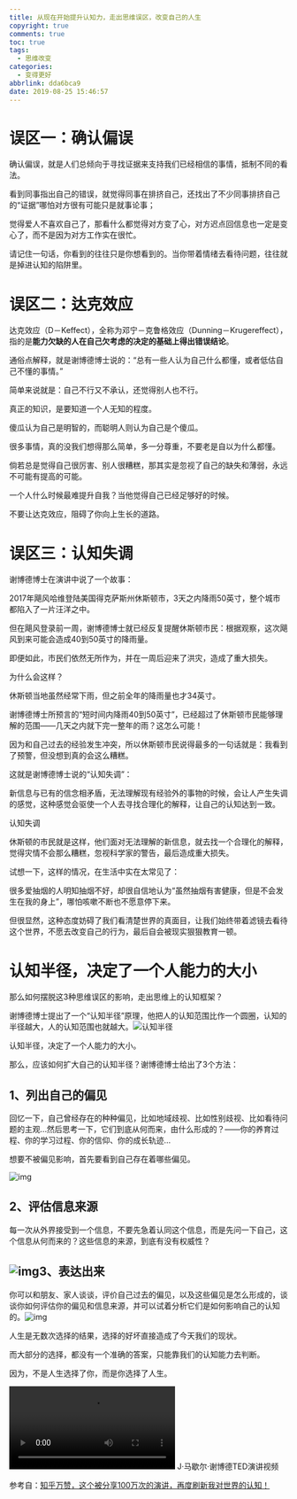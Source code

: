 ```yaml
---
title: 从现在开始提升认知力，走出思维误区，改变自己的人生
copyright: true
comments: true
toc: true
tags:
  - 思维改变
categories:
  - 变得更好
abbrlink: dda6bca9
date: 2019-08-25 15:46:57
---
```


# 误区一：确认偏误

确认偏误，就是人们总倾向于寻找证据来支持我们已经相信的事情，抵制不同的看法。

看到同事指出自己的错误，就觉得同事在排挤自己，还找出了不少同事排挤自己的“证据”哪怕对方很有可能只是就事论事；

觉得爱人不喜欢自己了，那看什么都觉得对方变了心，对方迟点回信息也一定是变心了，而不是因为对方工作实在很忙。

请记住一句话，你看到的往往只是你想看到的。当你带着情绪去看待问题，往往就是掉进认知的陷阱里。

# 误区二：达克效应

达克效应（D－Keffect），全称为邓宁－克鲁格效应（Dunning－Krugereffect），指的是**能力欠缺的人在自己欠考虑的决定的基础上得出错误结论**。

通俗点解释，就是谢博德博士说的：“总有一些人认为自己什么都懂，或者低估自己不懂的事情。”

简单来说就是：自己不行又不承认，还觉得别人也不行。

真正的知识，是要知道一个人无知的程度。

傻瓜认为自己是明智的，而聪明人则认为自己是个傻瓜。

很多事情，真的没我们想得那么简单，多一分尊重，不要老是自以为什么都懂。

倘若总是觉得自己很厉害、别人很糟糕，那其实是忽视了自己的缺失和薄弱，永远不可能有提高的可能。

一个人什么时候最难提升自我？当他觉得自己已经足够好的时候。

不要让达克效应，阻碍了你向上生长的道路。

# 误区三：认知失调

谢博德博士在演讲中说了一个故事：

2017年飓风哈维登陆美国得克萨斯州休斯顿市，3天之内降雨50英寸，整个城市都陷入了一片汪洋之中。

但在飓风登录前一周，谢博德博士就已经反复提醒休斯顿市民：根据观察，这次飓风到来可能会造成40到50英寸的降雨量。

即便如此，市民们依然无所作为，并在一周后迎来了洪灾，造成了重大损失。

为什么会这样？

休斯顿当地虽然经常下雨，但之前全年的降雨量也才34英寸。

谢博德博士所预言的“短时间内降雨40到50英寸”，已经超过了休斯顿市民能够理解的范围——几天之内就下完一整年的雨？这怎么可能！

因为和自己过去的经验发生冲突，所以休斯顿市民说得最多的一句话就是：我看到了预警，但没想到真的会这么糟糕。

这就是谢博德博士说的“认知失调”：

新信息与已有的信念相矛盾，无法理解现有经验外的事物的时候，会让人产生失调的感觉，这种感觉会驱使一个人去寻找合理化的解释，让自己的认知达到一致。

认知失调

休斯顿的市民就是这样，他们面对无法理解的新信息，就去找一个合理化的解释，觉得灾情不会那么糟糕，忽视科学家的警告，最后造成重大损失。

试想一下，这样的情况，在生活中实在太常见了：

很多爱抽烟的人明知抽烟不好，却很自信地认为“虽然抽烟有害健康，但是不会发生在我的身上”，哪怕咳嗽不断也不愿意停下来。

但很显然，这种态度妨碍了我们看清楚世界的真面目，让我们始终带着滤镜去看待这个世界，不愿去改变自己的行为，最后自会被现实狠狠教育一顿。

# 认知半径，决定了一个人能力的大小

那么如何摆脱这3种思维误区的影响，走出思维上的认知框架？

谢博德博士提出了一个“认知半径”原理，他把人的认知范围比作一个圆圈，认知的半径越大，人的认知范围也就越大。![认知半径](https://static.jingjiribao.cn/2019/8/20/20190820235119_4401.JPEG)

认知半径，决定了一个人能力的大小。

那么，应该如何扩大自己的认知半径？谢博德博士给出了3个方法：

## 1、列出自己的偏见

回忆一下，自己曾经存在的种种偏见，比如地域歧视、比如性别歧视、比如看待问题的主观…然后思考一下，它们到底从何而来，由什么形成的？——你的养育过程、你的学习过程、你的信仰、你的成长轨迹…

想要不被偏见影响，首先要看到自己存在着哪些偏见。

![img](https://static.jingjiribao.cn/2019/8/20/20190820235119_4651.JPEG)

## 2、评估信息来源

每一次从外界接受到一个信息，不要先急着认同这个信息，而是先问一下自己，这个信息从何而来的？这些信息的来源，到底有没有权威性？

## ![img](https://static.jingjiribao.cn/2019/8/20/20190820235119_4945.JPEG)3、表达出来

你可以和朋友、家人谈谈，评价自己过去的偏见，以及这些偏见是怎么形成的，谈谈你如何评估你的偏见和信息来源，并可以试着分析它们是如何影响自己的认知的。![img](https://static.jingjiribao.cn/2019/8/20/20190820235119_5265.JPEG)



人生是无数次选择的结果，选择的好坏直接造成了今天我们的现状。

而大部分的选择，都没有一个准确的答案，只能靠我们的认知能力去判断。

因为，不是人生选择了你，而是你选择了人生。

<video src="https://static.jingjiribao.cn/2019/8/20/dt5i0o3qank.mp4" controls="controls">
你的浏览器不支持Video标签视频
</video>
J·马歇尔·谢博德TED演讲视频

参考自：[知乎万赞，这个被分享100万次的演讲，再度刷新我对世界的认知！]( https://static.jingjiribao.cn/static/jjrbrss/3rsshtml/20190820/194012.html?tt_group_id=6727278253108625923  )